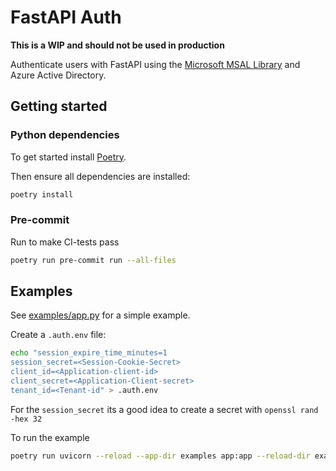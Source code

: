 # FastAPI Auth

**This is a WIP and should not be used in production**

Authenticate users with FastAPI using the [Microsoft MSAL Library](https://msal-python.readthedocs.io/en/latest/) and Azure Active Directory.

## Getting started


### Python dependencies

To get started install [Poetry](https://python-poetry.org/docs/).

Then ensure all dependencies are installed:

```bash
poetry install
```

### Pre-commit
Run to make CI-tests pass
```bash
poetry run pre-commit run --all-files
```

## Examples
See [examples/app.py](examples/app.py) for a simple example.

Create a `.auth.env` file:

```bash
echo "session_expire_time_minutes=1
session_secret=<Session-Cookie-Secret>
client_id=<Application-client-id>
client_secret=<Application-Client-secret>
tenant_id=<Tenant-id" > .auth.env
```

For the `session_secret` its a good idea to create a secret with `openssl rand -hex 32`


To run the example

```bash
poetry run uvicorn --reload --app-dir examples app:app --reload-dir examples
```
